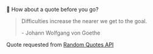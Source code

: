 📣 How about a quote before you go?

> Difficulties increase the nearer we get to the goal.
>
> <p>- Johann Wolfgang von Goethe</p>

Quote requested from [Random Quotes API](https://github.com/lukePeavey/quotable)
